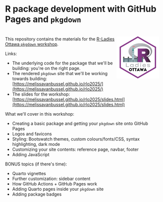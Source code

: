 # R package development with GitHub Pages and `pkgdown`

# <a href="https://melissavanbussel.github.io/rlo2025/"><img src="man/figures/logo.png" align="right" height="138" alt="rlo2025 website" /></a>

This repository contains the materials for the [R-Ladies Ottawa `pkgdown` workshop](https://www.meetup.com/rladies-ottawa/events/311256371/).

Links:

* The underlying code for the package that we'll be building: you're on the right page.
* The rendered `pkgdown` site that we'll be working towards building: [https://melissavanbussel.github.io/rlo2025/](https://melissavanbussel.github.io/rlo2025/)
* The slides for the workshop: [https://melissavanbussel.github.io/rlo2025/slides.html](https://melissavanbussel.github.io/rlo2025/slides.html)

What we'll cover in this workshop:

* Creating a basic package and getting your `pkgdown` site onto GitHub Pages
* Logos and favicons
* Styling: Bootswatch themes, custom colours/fonts/CSS, syntax highlighting, dark mode
* Customizing your site contents: reference page, navbar, footer
* Adding JavaScript

BONUS topics (if there's time):

* Quarto vignettes
* Further customization: sidebar content
* How GitHub Actions + GitHub Pages work
* Adding Quarto pages inside your `pkgdown` site
* Adding package badges
